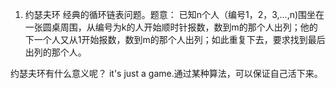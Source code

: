 1. 约瑟夫环
经典的循环链表问题。题意：
已知n个人（编号1，2，3,...,n)围坐在一张圆桌周围，从编号为k的人开始顺时针报数，数到m的那个人出列；他的下一个人又从1开始报数，数到m的那个人出列；如此重复下去，要求找到最后出列的那个人。

约瑟夫环有什么意义呢？
it's just a game.通过某种算法，可以保证自己活下来。